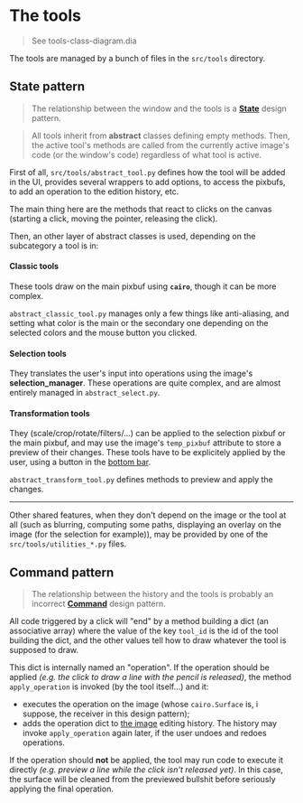 
# The tools

>See tools-class-diagram.dia

The tools are managed by a bunch of files in the `src/tools` directory.

## State pattern

>The relationship between the window and the tools is a
**[State](https://en.wikipedia.org/wiki/State_pattern)** design pattern.

>All tools inherit from **abstract** classes defining empty methods. Then, the
active tool's methods are called from the currently active image's code (or the
window's code) regardless of what tool is active.

First of all, `src/tools/abstract_tool.py` defines how the tool will be added in
the UI, provides several wrappers to add options, to access the pixbufs, to add
an operation to the edition history, etc.

The main thing here are the methods that react to clicks on the canvas (starting
a click, moving the pointer, releasing the click).

Then, an other layer of abstract classes is used, depending on the subcategory a
tool is in:

#### Classic tools

These tools draw on the main pixbuf using **`cairo`**, though it can be more
complex.

`abstract_classic_tool.py` manages only a few things like anti-aliasing, and
setting what color is the main or the secondary one depending on the selected
colors and the mouse button you clicked.

#### Selection tools

They translates the user's input into operations using the image's
**selection_manager**. These operations are quite complex, and are almost
entirely managed in `abstract_select.py`.

#### Transformation tools

They (scale/crop/rotate/filters/…) can be applied to the selection pixbuf or the
main pixbuf, and may use the image's `temp_pixbuf` attribute to store a preview
of their changes. These tools have to be explicitely applied by the user, using
a button in the [bottom bar](./design-optionsbars.md).

`abstract_transform_tool.py` defines methods to preview and apply the changes.

----

Other shared features, when they don't depend on the image or the tool at all
(such as blurring, computing some paths, displaying an overlay on the image (for
the selection for example)), may be provided by one of the
`src/tools/utilities_*.py` files.

## Command pattern

>The relationship between the history and the tools is probably an incorrect
**[Command](https://en.wikipedia.org/wiki/Command_pattern)** design pattern.

All code triggered by a click will "end" by a method building a dict (an
associative array) where the value of the key `tool_id` is the id of the tool
building the dict, and the other values tell how to draw whatever the tool is
supposed to draw.

This dict is internally named an "operation". If the operation should be applied
*(e.g. the click to draw a line with the pencil is released)*, the method
`apply_operation` is invoked (by the tool itself…) and it:

- executes the operation on the image (whose `cairo.Surface` is, i suppose, the
receiver in this design pattern);
- adds the operation dict to [the image](./design-general.md) editing history.
The history may invoke `apply_operation` again later, if the user undoes and
redoes operations.

If the operation should **not** be applied, the tool may run code to execute it
directly *(e.g. preview a line while the click isn't released yet)*. In this
case, the surface will be cleaned from the previewed bullshit before seriously
applying the final operation.

